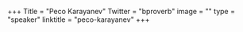 +++
Title = "Peco Karayanev"
Twitter = "bproverb"
image = ""
type = "speaker"
linktitle = "peco-karayanev"
+++